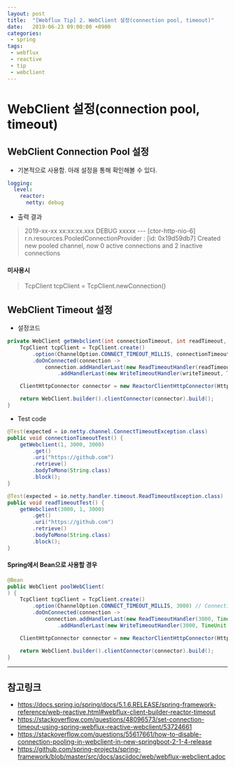 ```yaml
---
layout: post
title:  "[Webflux Tip] 2. WebClient 설정(connection pool, timeout)"
date:   2019-06-23 09:00:00 +0900
categories:
 - spring
tags: 
 - webflux
 - reactive
 - tip
 - webclient
---
```


# WebClient 설정(connection pool, timeout)
## WebClient Connection Pool 설정
- 기본적으로 사용함. 아래 설정을 통해 확인해볼 수 있다.

```yml
logging:
  level:
    reactor:
      netty: debug
```

- 출력 결과

> 2019-xx-xx xx:xx:xx.xxx DEBUG xxxxx --- [ctor-http-nio-6] r.n.resources.PooledConnectionProvider   : [id: 0x19d59db7] Created new pooled channel, now 0 active connections and 2 inactive connections

#### 미사용시
> TcpClient tcpClient = TcpClient.newConnection()

## WebClient Timeout 설정
- 설정코드 

```java
private WebClient getWebclient(int connectionTimeout, int readTimeout, int writeTimeout) {
	TcpClient tcpClient = TcpClient.create()
		.option(ChannelOption.CONNECT_TIMEOUT_MILLIS, connectionTimeout) // Connection Timeout
		.doOnConnected(connection ->
			connection.addHandlerLast(new ReadTimeoutHandler(readTimeout, TimeUnit.MILLISECONDS)) // Read Timeout
				.addHandlerLast(new WriteTimeoutHandler(writeTimeout, TimeUnit.MILLISECONDS))); // Write Timeout

	ClientHttpConnector connector = new ReactorClientHttpConnector(HttpClient.from(tcpClient));

	return WebClient.builder().clientConnector(connector).build();
}
```

- Test code

```java
@Test(expected = io.netty.channel.ConnectTimeoutException.class)
public void connectionTimeoutTest() {
	getWebclient(1, 3000, 3000)
		.get()
		.uri("https://github.com")
		.retrieve()
		.bodyToMono(String.class)
		.block();
}

@Test(expected = io.netty.handler.timeout.ReadTimeoutException.class)
public void readTimeoutTest() {
	getWebclient(3000, 1, 3000)
		.get()
		.uri("https://github.com")
		.retrieve()
		.bodyToMono(String.class)
		.block();
}
```

#### Spring에서 Bean으로 사용할 경우 

```java
@Bean
public WebClient poolWebClient(
) {
	TcpClient tcpClient = TcpClient.create()
		.option(ChannelOption.CONNECT_TIMEOUT_MILLIS, 3000) // Connection Timeout
		.doOnConnected(connection ->
			connection.addHandlerLast(new ReadTimeoutHandler(3000, TimeUnit.MILLISECONDS)) // Read Timeout
				.addHandlerLast(new WriteTimeoutHandler(3000, TimeUnit.MILLISECONDS))); // Write Timeout

	ClientHttpConnector connector = new ReactorClientHttpConnector(HttpClient.from(tcpClient));

	return WebClient.builder().clientConnector(connector).build();
}
```

---
## 참고링크
- https://docs.spring.io/spring/docs/5.1.6.RELEASE/spring-framework-reference/web-reactive.html#webflux-client-builder-reactor-timeout
- https://stackoverflow.com/questions/48096573/set-connection-timeout-using-spring-webflux-reactive-webclient/53724661
- https://stackoverflow.com/questions/55617661/how-to-disable-connection-pooling-in-webclient-in-new-springboot-2-1-4-release
- https://github.com/spring-projects/spring-framework/blob/master/src/docs/asciidoc/web/webflux-webclient.adoc